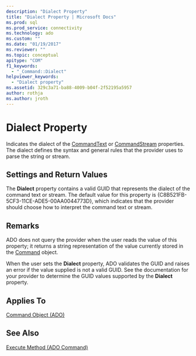 ```yaml
---
description: "Dialect Property"
title: "Dialect Property | Microsoft Docs"
ms.prod: sql
ms.prod_service: connectivity
ms.technology: ado
ms.custom: ""
ms.date: "01/19/2017"
ms.reviewer: ""
ms.topic: conceptual
apitype: "COM"
f1_keywords: 
  - "_Command::Dialect"
helpviewer_keywords: 
  - "Dialect property"
ms.assetid: 329c3a71-ba88-4009-b04f-2f52195a5957
author: rothja
ms.author: jroth
---
```

# Dialect Property
Indicates the dialect of the [CommandText](../../../ado/reference/ado-api/commandtext-property-ado.md) or [CommandStream](../../../ado/reference/ado-api/commandstream-property-ado.md) properties. The dialect defines the syntax and general rules that the provider uses to parse the string or stream.  
  
## Settings and Return Values  
 The **Dialect** property contains a valid GUID that represents the dialect of the command text or stream. The default value for this property is {C8B521FB-5CF3-11CE-ADE5-00AA0044773D}, which indicates that the provider should choose how to interpret the command text or stream.  
  
## Remarks  
 ADO does not query the provider when the user reads the value of this property; it returns a string representation of the value currently stored in the [Command](../../../ado/reference/ado-api/command-object-ado.md) object.  
  
 When the user sets the **Dialect** property, ADO validates the GUID and raises an error if the value supplied is not a valid GUID. See the documentation for your provider to determine the GUID values supported by the **Dialect** property.  
  
## Applies To  
 [Command Object (ADO)](../../../ado/reference/ado-api/command-object-ado.md)  
  
## See Also  
 [Execute Method (ADO Command)](../../../ado/reference/ado-api/execute-method-ado-command.md)
